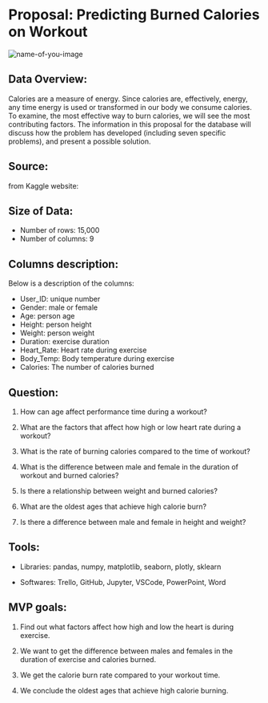
# Proposal: Predicting Burned Calories on Workout
![name-of-you-image](https://github.com/rymyf/Predict_Calories_Regression/blob/main/pics/rock-art-craft-wellness.jpg?raw=true)

## Data Overview:
Calories are a measure of energy. Since calories are, effectively, energy, any time energy is used or transformed in our body we consume calories. To examine, the most effective way to burn calories, we will see the most contributing factors. The information in this proposal for the database will discuss how the problem has developed (including seven specific problems), and present a possible solution. 

## Source:
from Kaggle website: 

## Size of Data:
- Number of rows: 15,000
- Number of columns: 9

## Columns description:
Below is a description of the columns: 
- User_ID: unique number
- Gender: male or female
- Age: person age
- Height: person height
- Weight: person weight
- Duration: exercise duration
- Heart_Rate: Heart rate during exercise
- Body_Temp: Body temperature during exercise
- Calories: The number of calories burned

## Question:
1. How can age affect performance time during a workout?

2. What are the factors that affect how high or low heart rate during a workout?

3. What is the rate of burning calories compared to the time of workout?

4. What is the difference between male and female in the duration of workout and burned calories?

5. Is there a relationship between weight and burned calories?

6. What are the oldest ages that achieve high calorie burn?

7. Is there a difference between male and female in height and weight?
## Tools:
- Libraries: 
pandas, 
numpy, 
matplotlib, 
seaborn, 
plotly, 
sklearn

- Softwares: 
Trello, 
GitHub, 
Jupyter, 
VSCode, 
PowerPoint, 
Word

## MVP goals:
1. Find out what factors affect how high and low the heart is during exercise.

2. We want to get the difference between males and females in the duration of exercise and calories burned.

3. We get the calorie burn rate compared to your workout time.

4. We conclude the oldest ages that achieve high calorie burning.

